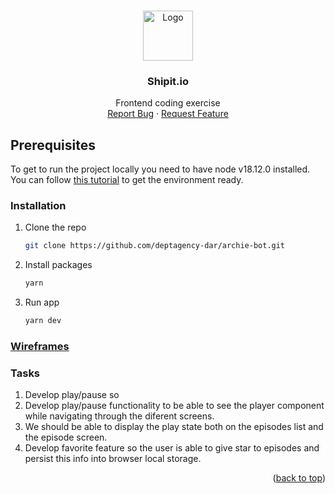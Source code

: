 <!-- Improved compatibility of back to top link: See: https://github.com/othneildrew/Best-README-Template/pull/73 -->

<a name="readme-top"></a>

<!--
*** Thanks for checking out the Best-README-Template. If you have a suggestion
*** that would make this better, please fork the repo and create a pull request
*** or simply open an issue with the tag "enhancement".
*** Don't forget to give the project a star!
*** Thanks again! Now go create something AMAZING! :D
-->

<!-- PROJECT LOGO -->
<br />
<div align="center">
  <a href="https://github.com/deptagency-dar/shipit.io">
    <img src="https://i.scdn.co/image/ab6765630000f68df3575988ed0e0980b7b94592" alt="Logo" width="80" height="80">
  </a>

<h3 align="center">Shipit.io</h3>

  <p align="center">
    Frontend coding exercise
    <br />
    <a href="https://github.com/deptagency-dar/shipit.io/issues">Report Bug</a>
    ·
    <a href="https://github.com/deptagency-dar/shipit.io/issues">Request Feature</a>
  </p>
</div>

<!-- GETTING STARTED -->

## Prerequisites

To get to run the project locally you need to have node v18.12.0 installed. You can follow [this tutorial](https://itsromiljain.medium.com/the-best-way-to-install-node-js-npm-and-yarn-on-mac-osx-4d8a8544987a) to get the environment ready.

### Installation

1. Clone the repo
   ```sh
   git clone https://github.com/deptagency-dar/archie-bot.git
   ```
2. Install packages
   ```sh
   yarn
   ```
3. Run app
   ```js
   yarn dev
   ```

### [Wireframes](https://www.figma.com/file/l3IJIV5LoJyLKLinVrR5Bd/shipit.io-coding-exercise?node-id=102%3A6167)

### Tasks

1. Develop play/pause so
2. Develop play/pause functionality to be able to see the player component while navigating through the diferent screens.
3. We should be able to display the play state both on the episodes list and the episode screen.
4. Develop favorite feature so the user is able to give star to episodes and persist this info into browser local storage.

<p align="right">(<a href="#readme-top">back to top</a>)</p>
